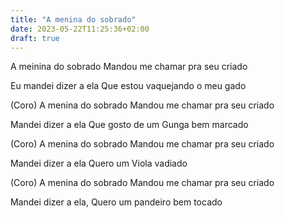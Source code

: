 ```yaml
---
title: "A menina do sobrado"
date: 2023-05-22T11:25:36+02:00
draft: true
---
```


A meinina do sobrado
Mandou me chamar pra seu criado

Eu mandei dizer a ela
Que estou vaquejando o meu gado

(Coro)
A menina do sobrado
Mandou me chamar pra seu criado

Mandei dizer a ela
Que gosto de um Gunga bem marcado

(Coro)
A menina do sobrado
Mandou me chamar pra seu criado

Mandei dizer a ela
Quero um Viola vadiado

(Coro)
A menina do sobrado
Mandou me chamar pra seu criado

Mandei dizer a ela,
Quero um pandeiro bem tocado
